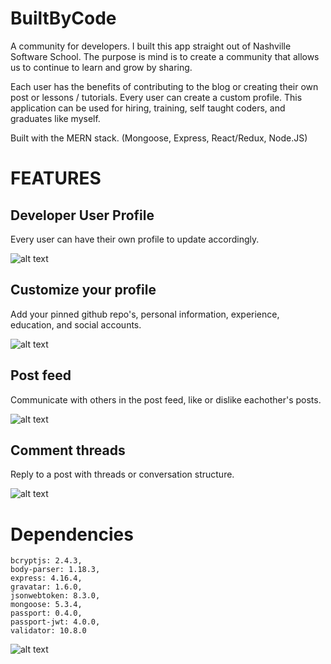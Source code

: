 # BuiltByCode

A community for developers. I built this app straight out of Nashville Software School. The purpose is mind is to create a community that allows us to continue to learn and grow by sharing.

Each user has the benefits of contributing to the blog or creating their own post or lessons / tutorials. Every user can create a custom profile. This application can be used for hiring, training, self taught coders, and graduates like myself.

Built with the MERN stack.
(Mongoose, Express, React/Redux, Node.JS)

# FEATURES

## Developer User Profile
Every user can have their own profile to update accordingly.

![alt text](http://www.giphy.com/gifs/9xg4ZhVmVgZhaTFbET, "User Profile")


## Customize your profile

Add your pinned github repo's, personal information, experience, education, and social accounts.

![alt text](http://www.giphy.com/gifs/4QEPnFy60mu7uDGU4R)

## Post feed
Communicate with others in the post feed, like or dislike eachother's posts.

![alt text](http://www.giphy.com/gifs/5wFjgAghb1ZfadpVgF)

## Comment threads
Reply to a post with threads or conversation structure.

![alt text](http://www.giphy.com/gifs/YlkXhLWpndK9CET8BI)


# Dependencies

    bcryptjs: 2.4.3,
    body-parser: 1.18.3,
    express: 4.16.4,
    gravatar: 1.6.0,
    jsonwebtoken: 8.3.0,
    mongoose: 5.3.4,
    passport: 0.4.0,
    passport-jwt: 4.0.0,
    validator: 10.8.0

![alt text](http://adsvento.in/images/react/mernstack.png "MERN")

